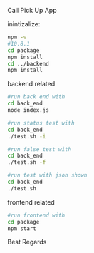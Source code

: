 Call Pick Up App

inintizalize:
```sh
npm -v
#10.8.1
cd package
npm install
cd ../backend
npm install
```

backend related
```sh
#run back end with
cd back_end
node index.js

#run status test with
cd back_end
./test.sh -i

#run false test with
cd back_end
./test.sh -f

#run test with json shown 
cd back_end
./test.sh
```

frontend related
```sh
#run frontend with
cd package
npm start
```

Best Regards